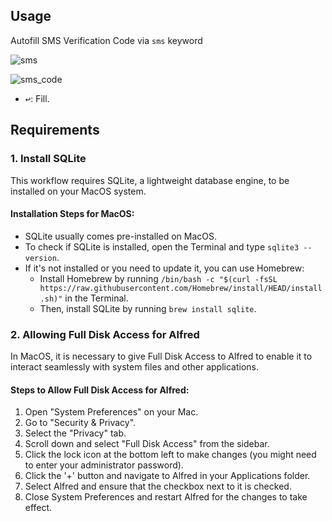 ## Usage
Autofill SMS Verification Code via `sms` keyword

![sms](https://github.com/roodq3/alfred-workflow-sms-code/assets/2068890/2b2b712d-cff1-4d25-ac8e-6d322acceafe)

![sms_code](https://github.com/roodq3/alfred-workflow-sms-code/assets/2068890/2c503c7c-959a-4e69-a149-c97420ec16ff)

* <kbd>↩</kbd>: Fill.

## Requirements

### 1. Install SQLite

This workflow requires SQLite, a lightweight database engine, to be installed on your MacOS system.

#### Installation Steps for MacOS:

- SQLite usually comes pre-installed on MacOS.
- To check if SQLite is installed, open the Terminal and type `sqlite3 --version`.
- If it's not installed or you need to update it, you can use Homebrew:
  - Install Homebrew by running `/bin/bash -c "$(curl -fsSL https://raw.githubusercontent.com/Homebrew/install/HEAD/install.sh)"` in the Terminal.
  - Then, install SQLite by running `brew install sqlite`.

### 2. Allowing Full Disk Access for Alfred

In MacOS, it is necessary to give Full Disk Access to Alfred to enable it to interact seamlessly with system files and other applications.

#### Steps to Allow Full Disk Access for Alfred:

1. Open "System Preferences" on your Mac.
2. Go to "Security & Privacy".
3. Select the "Privacy" tab.
4. Scroll down and select "Full Disk Access" from the sidebar.
5. Click the lock icon at the bottom left to make changes (you might need to enter your administrator password).
6. Click the '+' button and navigate to Alfred in your Applications folder.
7. Select Alfred and ensure that the checkbox next to it is checked.
8. Close System Preferences and restart Alfred for the changes to take effect.
